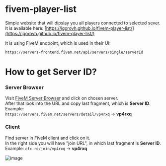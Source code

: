 # fivem-player-list

Simple website that will dipslay you all players connected to selected sever.
It is available here: [https://igorovh.github.io/fivem-player-list/](https://igorovh.github.io/fivem-player-list/)

It is using FiveM endpoint, which is used in their UI:

```
https://servers-frontend.fivem.net/api/servers/single/serverId
```

# How to get Server ID?  
### Server Browser
Visit [FiveM Server Browser](https://servers.fivem.net/) and click on chosen server.  
After that look into the URL and copy last fragment, which is **Server ID**. Example:  
`https://servers.fivem.net/servers/detail/vp4rxq` -> **vp4rxq**
### Client
Find server in FiveM client and click on it.  
In the right side you will have "join URL", in which last fragment is **Server ID**. Example:
`cfx.re/join/vp4rxq` -> **vp4rxq**  
  
![image](https://github.com/igorovh/fivem-player-list/assets/37638480/cc4427f2-9fb0-4a9a-822b-db3344845b21)
